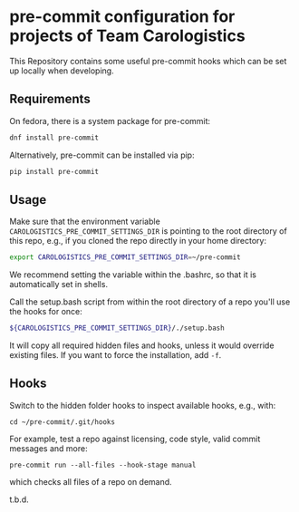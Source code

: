 # pre-commit configuration for projects of Team Carologistics
This Repository contains some useful pre-commit hooks which can be set up locally when developing.

## Requirements
On fedora, there is a system package for pre-commit:
```bash
dnf install pre-commit
```
Alternatively, pre-commit can be installed via pip:
```bash
pip install pre-commit
```
## Usage
Make sure that the environment variable
`CAROLOGISTICS_PRE_COMMIT_SETTINGS_DIR` is pointing to the root directory of this repo, e.g., if you cloned the repo directly in your home directory:
```bash
export CAROLOGISTICS_PRE_COMMIT_SETTINGS_DIR=~/pre-commit
```
We recommend setting the variable within the .bashrc, so that it is automatically set in shells.

Call the setup.bash script from within the root directory of a repo you'll use the hooks for once:
```bash
${CAROLOGISTICS_PRE_COMMIT_SETTINGS_DIR}/./setup.bash
```
It will copy all required hidden files and hooks, unless it would override existing files.
If you want to force the installation, add `-f`.

## Hooks
Switch to the hidden folder hooks to inspect available hooks, e.g., with:
```
cd ~/pre-commit/.git/hooks
```
For example, test a repo against licensing, code style, valid commit messages and more:
```
pre-commit run --all-files --hook-stage manual
```
which checks all files of a repo on demand.

t.b.d.
